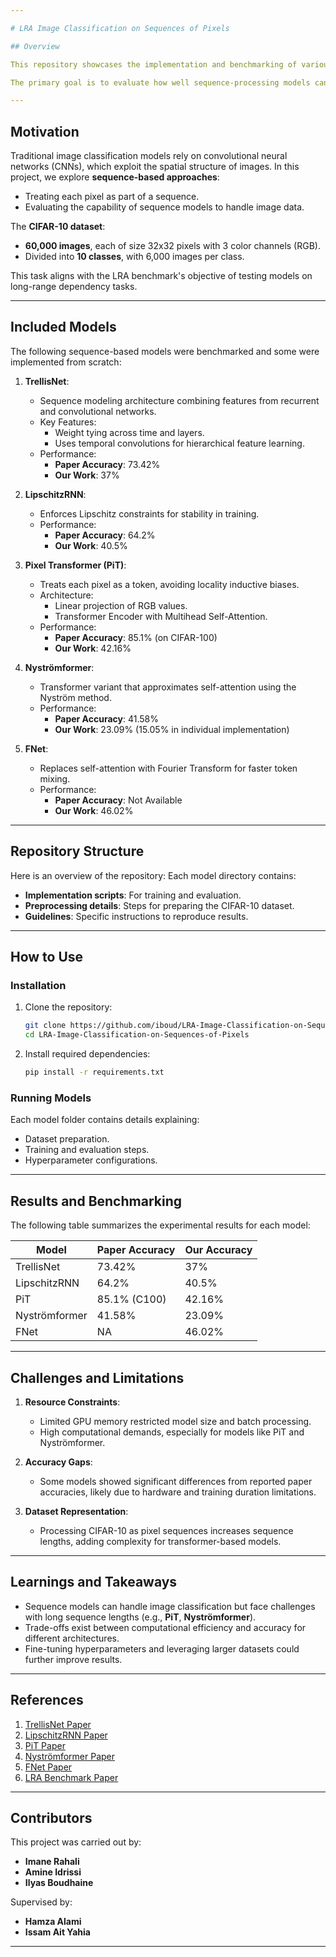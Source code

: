 ```yaml
---

# LRA Image Classification on Sequences of Pixels

## Overview

This repository showcases the implementation and benchmarking of various machine learning models for **image classification** on the **CIFAR-10 dataset**. The focus of this project is inspired by the **Long Range Arena (LRA)** benchmark, where images are processed as sequences of pixels rather than as grids.

The primary goal is to evaluate how well sequence-processing models can handle image-based tasks, and to explore their potential advantages and limitations compared to traditional image-processing architectures.

---
```


## Motivation

Traditional image classification models rely on convolutional neural networks (CNNs), which exploit the spatial structure of images. In this project, we explore **sequence-based approaches**:
- Treating each pixel as part of a sequence.
- Evaluating the capability of sequence models to handle image data.

The **CIFAR-10 dataset**:
- **60,000 images**, each of size 32x32 pixels with 3 color channels (RGB).
- Divided into **10 classes**, with 6,000 images per class.

This task aligns with the LRA benchmark's objective of testing models on long-range dependency tasks.

---

## Included Models

The following sequence-based models were benchmarked and some were implemented from scratch:

1. **TrellisNet**:
   - Sequence modeling architecture combining features from recurrent and convolutional networks.
   - Key Features:
     - Weight tying across time and layers.
     - Uses temporal convolutions for hierarchical feature learning.
   - Performance:
     - **Paper Accuracy**: 73.42%
     - **Our Work**: 37%

2. **LipschitzRNN**:
   - Enforces Lipschitz constraints for stability in training.
   - Performance:
     - **Paper Accuracy**: 64.2%
     - **Our Work**: 40.5%

3. **Pixel Transformer (PiT)**:
   - Treats each pixel as a token, avoiding locality inductive biases.
   - Architecture:
     - Linear projection of RGB values.
     - Transformer Encoder with Multihead Self-Attention.
   - Performance:
     - **Paper Accuracy**: 85.1% (on CIFAR-100)
     - **Our Work**: 42.16%

4. **Nyströmformer**:
   - Transformer variant that approximates self-attention using the Nyström method.
   - Performance:
     - **Paper Accuracy**: 41.58%
     - **Our Work**: 23.09% (15.05% in individual implementation)

5. **FNet**:
   - Replaces self-attention with Fourier Transform for faster token mixing.
   - Performance:
     - **Paper Accuracy**: Not Available
     - **Our Work**: 46.02%

---

## Repository Structure

Here is an overview of the repository:
Each model directory contains:
- **Implementation scripts**: For training and evaluation.
- **Preprocessing details**: Steps for preparing the CIFAR-10 dataset.
- **Guidelines**: Specific instructions to reproduce results.

---

## How to Use

### Installation
1. Clone the repository:
   ```bash
   git clone https://github.com/iboud/LRA-Image-Classification-on-Sequences-of-Pixels.git
   cd LRA-Image-Classification-on-Sequences-of-Pixels
   ```

2. Install required dependencies:
   ```bash
   pip install -r requirements.txt
   ```

### Running Models
Each model folder contains details explaining:
- Dataset preparation.
- Training and evaluation steps.
- Hyperparameter configurations.

---

## Results and Benchmarking

The following table summarizes the experimental results for each model:

| Model          | Paper Accuracy | Our Accuracy |
|----------------|----------------|--------------|
| TrellisNet     | 73.42%         | 37%          |
| LipschitzRNN   | 64.2%          | 40.5%        |
| PiT            | 85.1% (C100)  | 42.16%       |
| Nyströmformer  | 41.58%         | 23.09%       |
| FNet           | NA             | 46.02%       |

---

## Challenges and Limitations

1. **Resource Constraints**:
   - Limited GPU memory restricted model size and batch processing.
   - High computational demands, especially for models like PiT and Nyströmformer.

2. **Accuracy Gaps**:
   - Some models showed significant differences from reported paper accuracies, likely due to hardware and training duration limitations.

3. **Dataset Representation**:
   - Processing CIFAR-10 as pixel sequences increases sequence lengths, adding complexity for transformer-based models.

---

## Learnings and Takeaways

- Sequence models can handle image classification but face challenges with long sequence lengths (e.g., **PiT**, **Nyströmformer**).
- Trade-offs exist between computational efficiency and accuracy for different architectures.
- Fine-tuning hyperparameters and leveraging larger datasets could further improve results.

---

## References

1. [TrellisNet Paper](https://arxiv.org/pdf/1810.06682v2)
2. [LipschitzRNN Paper](https://arxiv.org/pdf/2006.12070v3)
3. [PiT Paper](https://arxiv.org/abs/2406.09415)
4. [Nyströmformer Paper](https://arxiv.org/pdf/2102.03902)
5. [FNet Paper](https://arxiv.org/pdf/2105.03824)
6. [LRA Benchmark Paper](https://arxiv.org/abs/2011.04006)

---

## Contributors

This project was carried out by:
- **Imane Rahali**
- **Amine Idrissi**
- **Ilyas Boudhaine**

Supervised by:
- **Hamza Alami**
- **Issam Ait Yahia**

---
